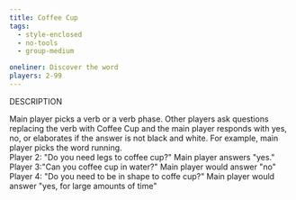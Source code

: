 ```yaml
---
title: Coffee Cup
tags:
  - style-enclosed
  - no-tools
  - group-medium

oneliner: Discover the word
players: 2-99
---
```

DESCRIPTION

Main player picks a verb or a verb phase.
Other players ask questions replacing the verb with Coffee Cup and the main player responds with yes, no, or elaborates if the answer is not black and white.
For example, main player picks the word running.  
Player 2: "Do you need legs to coffee cup?" Main player answers "yes." 
Player 3:"Can you coffee cup in water?" Main player would answer "no"
Player 4: "Do you need to be in shape to coffe cup?" Main player would answer "yes, for large amounts of time"
